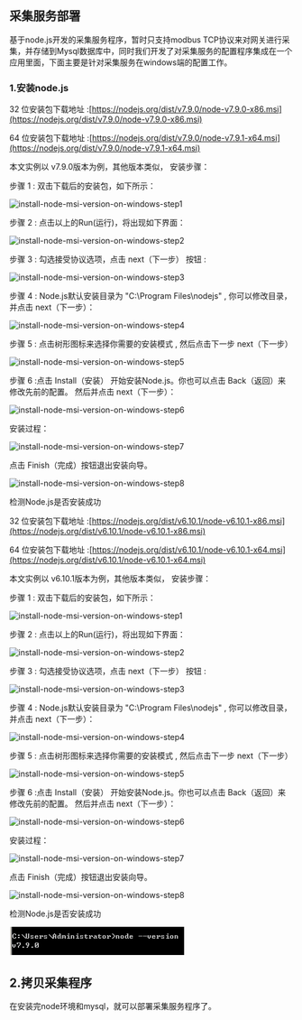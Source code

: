 ## 采集服务部署

基于node.js开发的采集服务程序，暂时只支持modbus TCP协议来对网关进行采集，并存储到Mysql数据库中，同时我们开发了对采集服务的配置程序集成在一个应用里面，下面主要是针对采集服务在windows端的配置工作。

### 1.安装node.js

32 位安装包下载地址 :[https://nodejs.org/dist/v7.9.0/node-v7.9.0-x86.msi](https://nodejs.org/dist/v7.9.0/node-v7.9.0-x86.msi)

64 位安装包下载地址 :[https://nodejs.org/dist/v7.9.0/node-v7.9.1-x64.msi](https://nodejs.org/dist/v7.9.0/node-v7.9.1-x64.msi)

本文实例以 v7.9.0版本为例，其他版本类似， 安装步骤：

步骤 1 : 双击下载后的安装包，如下所示：

![](http://www.runoob.com/wp-content/uploads/2014/03/install-node-msi-version-on-windows-step1.png "install-node-msi-version-on-windows-step1")

步骤 2 : 点击以上的Run\(运行\)，将出现如下界面：

![](http://www.runoob.com/wp-content/uploads/2014/03/install-node-msi-version-on-windows-step2.png "install-node-msi-version-on-windows-step2")

步骤 3 : 勾选接受协议选项，点击 next（下一步） 按钮 :

![](http://www.runoob.com/wp-content/uploads/2014/03/install-node-msi-version-on-windows-step3.png "install-node-msi-version-on-windows-step3")

步骤 4 : Node.js默认安装目录为 "C:\Program Files\nodejs\" , 你可以修改目录，并点击 next（下一步）：

![](http://www.runoob.com/wp-content/uploads/2014/03/install-node-msi-version-on-windows-step4.png "install-node-msi-version-on-windows-step4")

步骤 5 : 点击树形图标来选择你需要的安装模式 , 然后点击下一步 next（下一步）

![](http://www.runoob.com/wp-content/uploads/2014/03/install-node-msi-version-on-windows-step5.png "install-node-msi-version-on-windows-step5")

步骤 6 :点击 Install（安装） 开始安装Node.js。你也可以点击 Back（返回）来修改先前的配置。 然后并点击 next（下一步）：

![](http://www.runoob.com/wp-content/uploads/2014/03/install-node-msi-version-on-windows-step6.png "install-node-msi-version-on-windows-step6")

安装过程：

![](http://www.runoob.com/wp-content/uploads/2014/03/install-node-msi-version-on-windows-step7.png "install-node-msi-version-on-windows-step7")

点击 Finish（完成）按钮退出安装向导。

![](http://www.runoob.com/wp-content/uploads/2014/03/install-node-msi-version-on-windows-step8.png "install-node-msi-version-on-windows-step8")

检测Node.js是否安装成功

32 位安装包下载地址 :[https://nodejs.org/dist/v6.10.1/node-v6.10.1-x86.msi](https://nodejs.org/dist/v6.10.1/node-v6.10.1-x86.msi)

64 位安装包下载地址 :[https://nodejs.org/dist/v6.10.1/node-v6.10.1-x64.msi](https://nodejs.org/dist/v6.10.1/node-v6.10.1-x64.msi)

本文实例以 v6.10.1版本为例，其他版本类似， 安装步骤：

步骤 1 : 双击下载后的安装包，如下所示：

![](http://www.runoob.com/wp-content/uploads/2014/03/install-node-msi-version-on-windows-step1.png "install-node-msi-version-on-windows-step1")

步骤 2 : 点击以上的Run\(运行\)，将出现如下界面：

![](http://www.runoob.com/wp-content/uploads/2014/03/install-node-msi-version-on-windows-step2.png "install-node-msi-version-on-windows-step2")

步骤 3 : 勾选接受协议选项，点击 next（下一步） 按钮 :

![](http://www.runoob.com/wp-content/uploads/2014/03/install-node-msi-version-on-windows-step3.png "install-node-msi-version-on-windows-step3")

步骤 4 : Node.js默认安装目录为 "C:\Program Files\nodejs\" , 你可以修改目录，并点击 next（下一步）：

![](http://www.runoob.com/wp-content/uploads/2014/03/install-node-msi-version-on-windows-step4.png "install-node-msi-version-on-windows-step4")

步骤 5 : 点击树形图标来选择你需要的安装模式 , 然后点击下一步 next（下一步）

![](http://www.runoob.com/wp-content/uploads/2014/03/install-node-msi-version-on-windows-step5.png "install-node-msi-version-on-windows-step5")

步骤 6 :点击 Install（安装） 开始安装Node.js。你也可以点击 Back（返回）来修改先前的配置。 然后并点击 next（下一步）：

![](http://www.runoob.com/wp-content/uploads/2014/03/install-node-msi-version-on-windows-step6.png "install-node-msi-version-on-windows-step6")

安装过程：

![](http://www.runoob.com/wp-content/uploads/2014/03/install-node-msi-version-on-windows-step7.png "install-node-msi-version-on-windows-step7")

点击 Finish（完成）按钮退出安装向导。

![](http://www.runoob.com/wp-content/uploads/2014/03/install-node-msi-version-on-windows-step8.png "install-node-msi-version-on-windows-step8")

检测Node.js是否安装成功

![](/assets/nodecheck.png)

## 2.拷贝采集程序

在安装完node环境和mysql，就可以部署采集服务程序了。

